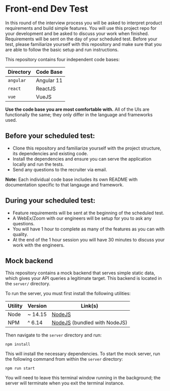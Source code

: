 # Front-end Dev Test

In this round of the interview process you will be asked to interpret product requirements and build simple features. You will use this project repo for your development and be asked to discuss your work when finished. Requirements will be sent on the day of your scheduled test. Before your test, please familiarize yourself with this repository and make sure that you are able to follow the basic setup and run instructions.

This repository contains four independent code bases:

| Directory | Code Base |
|-----------|-----------|
| `angular` | Angular 11 |
| `react`    | ReactJS |
| `vue`      | VueJS |

**Use the code base you are most comfortable with.** All of the UIs are functionally the same; they only differ in the language and frameworks used.

## Before your scheduled test:

* Clone this repository and familiarize yourself with the project structure, its dependencies and existing code.
* Install the dependencies and ensure you can serve the application locally and run the tests.
* Send any questions to the recruiter via email.

**Note:** Each individual code base includes its own README with documentation specific to that langauge and framework.

## During your scheduled test:

* Feature requirements will be sent at the beginning of the scheduled test.
* A WebEx/Zoom with our engineers will be setup for you to ask any questions.
* You will have 1 hour to complete as many of the features as you can with quality.
* At the end of the 1 hour session you will have 30 minutes to discuss your work with the engineers.

## Mock backend

This repository contains a mock backend that serves simple static data, which gives your API queries a legitimate target. This backend is located in the `server/` directory.

To run the server, you must first install the following utilities:

| Utility | Version | Link(s) |
|------------|---------|---------|
| Node | ~ 14.15 | [NodeJS](https://nodejs.org/en/) |
| NPM | ^ 6.14 | [NodeJS](https://nodejs.org/en/) (bundled with NodeJS) |

Then navigate to the `server` directory and run:

```commandline
npm install
```

This will install the necessary dependencies. To start the mock server, run the following command from within the `server` directory:

```commandline
npm run start
```

You will need to leave this terminal window running in the background; the server will terminate when you exit the terminal instance.
